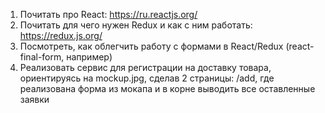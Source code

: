 1) Почитать про React: https://ru.reactjs.org/
2) Почитать для чего нужен Redux и как с ним работать: https://redux.js.org/
3) Посмотреть, как облегчить работу с формами в React/Redux (react-final-form, например)
4) Реализовать сервис для регистрации на доставку товара, ориентируясь на mockup.jpg, сделав 2 страницы: /add, где реализована форма из мокапа и в корне выводить все оставленные заявки